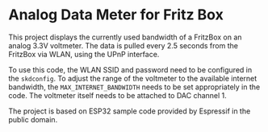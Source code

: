 # Analog Data Meter for Fritz Box

This project displays the currently used bandwidth of a FritzBox on an analog 3.3V voltmeter.
The data is pulled every 2.5 seconds from the FritzBox via WLAN, using the UPnP interface.

To use this code, the WLAN SSID and password need to be configured in the `skdconfig`. To adjust the range of the voltmeter to the available internet bandwidth, the `MAX_INTERNET_BANDWIDTH` needs to be set appropriately in the code. The voltmeter itself needs to be attached to DAC channel 1.

The project is based on ESP32 sample code provided by Espressif in the public domain.
